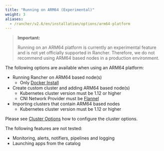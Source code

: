 ```yaml
---
title: "Running on ARM64 (Experimental)"
weight: 3
aliases:
  - /rancher/v2.6/en/installation/options/arm64-platform
---
```


> **Important:**
>
> Running on an ARM64 platform is currently an experimental feature and is not yet officially supported in Rancher. Therefore, we do not recommend using ARM64 based nodes in a production environment.

The following options are available when using an ARM64 platform:

- Running Rancher on ARM64 based node(s)
  - Only [Docker Install]({{<baseurl>}}/rancher/v2.6/en/installation/other-installation-methods/single-node-docker)
- Create custom cluster and adding ARM64 based node(s)
  - Kubernetes cluster version must be 1.12 or higher
  - CNI Network Provider must be [Flannel]({{<baseurl>}}/rancher/v2.6/en/faq/networking/cni-providers/#flannel)
- Importing clusters that contain ARM64 based nodes
  - Kubernetes cluster version must be 1.12 or higher

Please see [Cluster Options]({{<baseurl>}}/rancher/v2.6/en/cluster-provisioning/rke-clusters/options/) how to configure the cluster options.

The following features are not tested:

- Monitoring, alerts, notifiers, pipelines and logging
- Launching apps from the catalog
